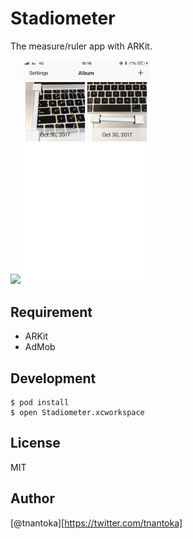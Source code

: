 # Stadiometer

The measure/ruler app with ARKit.

<img src="/screenshot1.png" width="40%">
<img src="/screenshot2.png" width="40%">

## Requirement

- ARKit
- AdMob

## Development

```
$ pod install
$ open Stadiometer.xcworkspace
```

## License

MIT

## Author

[@tnantoka][https://twitter.com/tnantoka]


